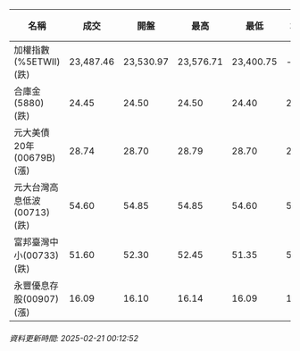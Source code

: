 | 名稱 | 成交 | 開盤 | 最高 | 最低 | 均價 | 成交金額(億) | 昨收 | 漲跌幅 | 漲跌 | 總量 | 昨量 | 振幅 |
| -------- | -------- | -------- | -------- |-------- | -------- | -------- |-------- |-------- |-------- | -------- | -------- |-------- |
|加權指數(%5ETWII) (跌)|23,487.46|23,530.97|23,576.71|23,400.75|-|3,822.73|23,604.08|0.49%|116.62|6,991,533|0|0.75%|
|合庫金(5880) (跌)|24.45|24.50|24.50|24.40|24.47|1.64|24.55|0.41%|0.10|6,699|5,963|0.41%|
|元大美債20年(00679B) (漲)|28.74|28.70|28.79|28.70|28.75|11.29|28.64|0.35%|0.10|39,260|93,667|0.31%|
|元大台灣高息低波(00713) (跌)|54.60|54.85|54.85|54.60|54.72|5.26|54.65|0.09%|0.05|9,615|10,975|0.46%|
|富邦臺灣中小(00733) (跌)|51.60|52.30|52.45|51.35|51.68|1.80|52.35|1.43%|0.75|3,475|2,723|2.10%|
|永豐優息存股(00907) (漲)|16.09|16.10|16.14|16.09|16.11|0.311|16.07|0.12%|0.02|1,933|1,843|0.31%|
###### 資料更新時間: 2025-02-21 00:12:52